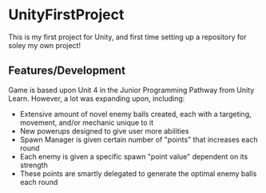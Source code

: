 # UnityFirstProject

This is my first project for Unity, and first time setting up a repository for soley my own project!

## Features/Development
Game is based upon Unit 4 in the Junior Programming Pathway from Unity Learn.
However, a lot was expanding upon, including:
* Extensive amount of novel enemy balls created, each with a targeting, movement, and/or mechanic unique to it
* New powerups designed to give user more abilities
* Spawn Manager is given certain number of "points" that increases each round
*   Each enemy is given a specific spawn "point value" dependent on its strength
  * These points are smartly delegated to generate the optimal enemy balls each round

